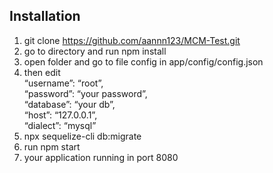 <h2 class="code-line" data-line-start=0 data-line-end=1 ><a id="Installation_0"></a>Installation</h2>
<ol>
<li class="has-line-data" data-line-start="1" data-line-end="2">git clone <a href="https://github.com/aannn123/MCM-Test.git">https://github.com/aannn123/MCM-Test.git</a></li>
<li class="has-line-data" data-line-start="2" data-line-end="3">go to directory and run npm install</li>
<li class="has-line-data" data-line-start="3" data-line-end="4">open folder and go to file config in app/config/config.json</li>
<li class="has-line-data" data-line-start="4" data-line-end="10">then edit<br>
“username”: “root”,<br>
“password”: “your password”,<br>
“database”: “your db”,<br>
“host”: “127.0.0.1”,<br>
“dialect”: “mysql”</li>
<li class="has-line-data" data-line-start="10" data-line-end="11">npx sequelize-cli db:migrate</li>
<li class="has-line-data" data-line-start="11" data-line-end="11">run npm start</li>
<li class="has-line-data" data-line-start="12" data-line-end="12">your application running in port 8080</li>
</ol>
